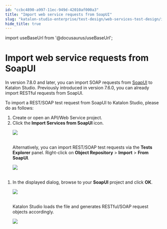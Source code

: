 ```yaml
---
id: "ccbc4890-a997-11ec-949d-42010af000a3"
title: "Import web service requests from SoapUI"
slug: "katalon-studio-enterprise/test-design/web-services-test-design/import-web-service-objects/import-web-service-requests-from-soapui"
hide_title: true
---
```

import useBaseUrl from '@docusaurus/useBaseUrl';


# <a id="id" class="anchor_top_offset"/><a id="ariaid-title1" class="anchor_top_offset"/>Import web service requests from SoapUI

<p xmlns="http://www.w3.org/1999/xhtml" className="p">In version 7.8.0 and later, you can import SOAP requests from <a className="xref j-external-link" href="https://www.soapui.org/getting-started/" target="_blank">SoapUI</a> to Katalon Studio. Previously introduced in version 7.6.0, you can already import RESTful requests from SoapUI.</p> 
<p xmlns="http://www.w3.org/1999/xhtml" className="p">To import a REST/SOAP test request from SoapUI to Katalon Studio, please do as follows:</p> 
<ol xmlns="http://www.w3.org/1999/xhtml" className="ol"><li className="li">Create or open an API/Web Service project. </li><li className="li">Click the<strong className="ph b"> Import Services from SoapUI </strong>icon. <p className="p"> <img className="image" src={useBaseUrl("https://github.com/katalon-studio/docs-images/raw/master/katalon-studio/docs/import-soapui/icon.png")} width={650} /><br /><br /></p><p className="p">Alternatively, you can import REST/SOAP test requests via the <strong className="ph b">Tests Explorer</strong> panel. Right-click on <strong className="ph b">Object Repository</strong> &gt; <strong className="ph b">Import</strong> &gt; <strong className="ph b">From SoapUI</strong>.</p><p className="p"> <img className="image" src={useBaseUrl("https://github.com/katalon-studio/docs-images/raw/master/katalon-studio/docs/import-soapui/rightclick.png")} width={700} /><br /><br />     </p></li></ol> 
<ol xmlns="http://www.w3.org/1999/xhtml" className="ol"><li className="li">     <p className="p">In the displayed dialog, browse to your <strong className="ph b">SoapUI</strong> project and click <strong className="ph b">OK</strong>.</p>     <p className="p"> <img className="image" src={useBaseUrl("https://github.com/katalon-studio/docs-images/raw/master/katalon-studio/docs/import-soapui/soapui.png")} width={500} /><br /><br />     </p>     <p className="p">Katalon Studio loads the file and generates RESTful/SOAP request objects accordingly.</p>     <p className="p"> <img className="image" src={useBaseUrl("https://github.com/katalon-studio/docs-images/raw/master/katalon-studio/docs/import-soapui/imported.png")} width={650} /><br /><br />     </p>   </li></ol> 
